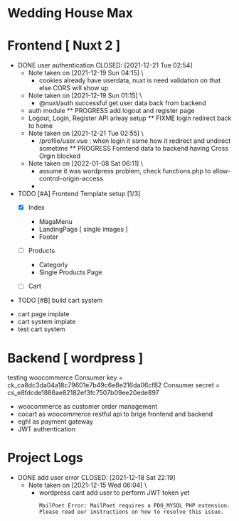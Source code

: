# Wedding House Max

# Frontend [ Nuxt 2 ]
* DONE user authentication
  CLOSED: [2021-12-21 Tue 02:54]
  - Note taken on [2021-12-19 Sun 04:15] \\
    - cookies already have userdata, nuxt is need validation on that else CORS will show up
  - Note taken on [2021-12-19 Sun 01:15] \\
    - @nuxt/auth successful get user data back from backend
  - auth module
** PROGRESS add logout and register page
   - Logout, Login, Register API arleay setup
** FIXME login redirect back to home
   - Note taken on [2021-12-21 Tue 02:55] \\
     - /profile/user.vue : when login it some how it redirect and undirect sometime
** PROGRESS Forntend data to backend having Cross Orgin blocked
   - Note taken on [2022-01-08 Sat 06:11] \\
     - assume it was wordpress problem, check functions.php to allow-control-origin-access
     -
* TODO [#A] Frontend Template setup [1/3]
  - [X] Index
    - MagaMenu
    - LandingPage [ single images ]
    - Footer

  - [ ] Products
    - Categorly
    - Single Products Page

  - [ ] Cart


* TODO [#B] build cart system
 - cart page implate
 - cart system implate
 - test cart system

# Backend [ wordpress ]
testing woocommerce
Consumer key = ck_ca8dc3da04a18c79601e7b49c6e8e216da06cf82
Consumer secret = cs_e8fdcde1886ae82182ef3fc7507b09ee20ede897

  - woocommerce as customer order management
  - cocart as woocommerce restful api to brige frontend and backend
  - eghl as payment gateway
  - JWT authentication

 # Project Logs
* DONE add user error
  CLOSED: [2021-12-18 Sat 22:19]
  - Note taken on [2021-12-15 Wed 06:04] \\
    - wordpress cant add user to perform JWT token yet
       ```
       MailPoet Error: MailPoet requires a PDO_MYSQL PHP extension. Please read our instructions on how to resolve this issue.
